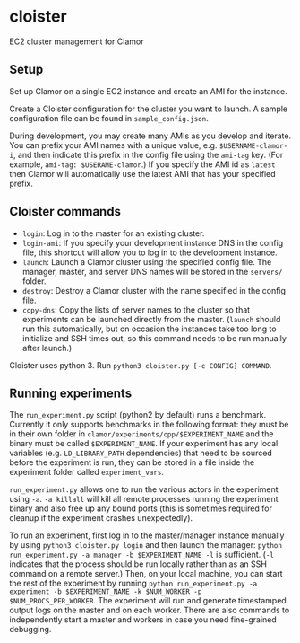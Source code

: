 # cloister
EC2 cluster management for Clamor

## Setup

Set up Clamor on a single EC2 instance and create an AMI for the instance.

Create a Cloister configuration for the cluster you want to launch. A sample configuration file can be found in `sample_config.json`.

During development, you may create many AMIs as you develop and iterate.
You can prefix your AMI names with a unique value, e.g. `$USERNAME-clamor-i`,
and then indicate this prefix in the config file using the `ami-tag` key.
(For example, `ami-tag: $USERAME-clamor`.)
If you specify the AMI id as `latest` then Clamor will automatically use the latest
AMI that has your specified prefix.

## Cloister commands

* `login`: Log in to the master for an existing cluster.
* `login-ami`: If you specify your development instance DNS in the config file,
  this shortcut will allow you to log in to the development instance.
* `launch`: Launch a Clamor cluster using the specified config file.
  The manager, master, and server DNS names will be stored in the `servers/` folder.
* `destroy`: Destroy a Clamor cluster with the name specified in the config file.
* `copy-dns`: Copy the lists of server names to the cluster so that experiments
  can be launched directly from the master. (`launch` should run this automatically,
  but on occasion the instances take too long to initialize and SSH times out, so
  this command needs to be run manually after launch.)

Cloister uses python 3. Run `python3 cloister.py [-c CONFIG] COMMAND`.

## Running experiments

The `run_experiment.py` script (python2 by default) runs a benchmark.
Currently it only supports benchmarks in the following format:
they must be in their own folder in `clamor/experiments/cpp/$EXPERIMENT_NAME`
and the binary must be called `$EXPERIMENT_NAME`.
If your experiment has any local variables (e.g. `LD_LIBRARY_PATH` dependencies)
that need to be sourced before the experiment is run,
they can be stored in a file inside the experiment folder called `experiment_vars`.

`run_experiment.py` allows one to run the various actors in the experiment
using `-a`. `-a killall` will kill all remote processes running the experiment binary
and also free up any bound ports
(this is sometimes required for cleanup if the experiment crashes unexpectedly).

To run an experiment, first log in to the master/manager instance manually
by using `python3 cloister.py login` and then launch the manager:
`python run_experiment.py -a manager -b $EXPERIMENT_NAME -l` is sufficient.
(`-l` indicates that the process should be run locally rather than
as an SSH command on a remote server.)
Then, on your local machine, you can start the rest of the experiment
by running `python run_experiment.py -a experiment -b $EXPERIMENT_NAME -k $NUM_WORKER -p $NUM_PROCS_PER_WORKER`.
The experiment will run and generate timestamped output logs on the master and on each worker.
There are also commands to independently start a master and workers in case you need
fine-grained debugging.
